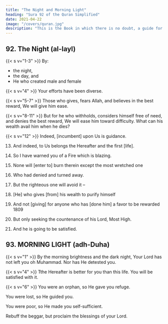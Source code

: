 ```yaml
---
title: "The Night and Morning Light"
heading: "Sura 92 of the Quran Simplified"
date: 2021-04-22
image: "/covers/quran.jpg"
description: "This is the Book in which there is no doubt, a guide for the righteous."
---
```



## 92. The Night (al-layl)


{{< s v="1-3" >}}
By:
- the night,
- the day, and
- He who created male and female

{{< s v="4" >}} Your efforts have been diverse.

{{< s v="5-7" >}} Those who gives, fears Allah, and believes in the best reward, We will give him ease.

{{< s v="8-11" >}} But for he who withholds, considers himself free of need, and denies the best reward, We will ease him toward difficulty. What can his wealth avail him when he dies?

{{< s v="12" >}} Indeed, [incumbent] upon Us is guidance.

13. And indeed, to Us belongs the Hereafter and the first [life].

14. So I have warned you of a Fire which is blazing.

15. None will [enter to] burn therein except the most wretched one

16. Who had denied and turned away.

17. But the righteous one will avoid it –

18. [He] who gives [from] his wealth to purify himself

19. And not [giving] for anyone who has [done him] a favor to be
rewarded 1809

20. But only seeking the countenance of his Lord, Most High.

21. And he is going to be satisfied.



## 93. MORNING LIGHT (adh-Duha)

{{< s v="1" >}} By the morning brightness and the dark night, Your Lord has not left you oh Muhammad. Nor has He detested you.

{{< s v="4" >}} Tthe Hereafter is better for you than this life. You will be satisfied with it.

{{< s v="6" >}} You were an orphan, so He gave you refuge.

You were lost, so He guided you. 

You were poor, so He made you self-sufficient.

Rebuff the beggar, but proclaim the blessings of your Lord.



